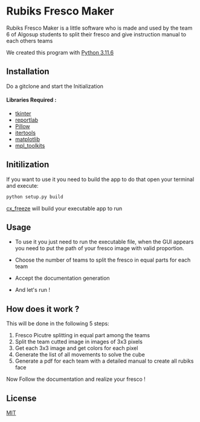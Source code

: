 # Rubiks Fresco Maker

Rubiks Fresco Maker is a little software who is made and used by the team 6 of Algosup students to split their fresco and give instruction manual to each others teams

We created this program with [Python 3.11.6](docs.python.org/3.11/)

## Installation

Do a gitclone and start the Initialization

#### Libraries Required :

- [tkinter](https://tkdocs.com/tutorial/index.html)
- [reportlab](https://docs.reportlab.com/reportlab/userguide/ch5_platypus/)
- [Pillow](https://pypi.org/project/Pillow/)
- [itertools](https://docs.python.org/3/library/itertools.html)
- [matplotlib](https://matplotlib.org/stable/index.html)
- [mpl_toolkits](https://matplotlib.org/1.3.0/mpl_toolkits/index.html)

## Initilization

If you want to use it you need to build the app to do that open your terminal and execute:

```bash
python setup.py build
```

[cx_freeze](https://cx-freeze.readthedocs.io/en/stable/) will build your executable app to run

## Usage

- To use it you just need to run the executable file, when the GUI appears you need to put the path of your fresco image with valid proportion.

- Choose the number of teams to split the fresco in equal parts for each team

- Accept the documentation generation

- And let's run !


## How does it work ?

This will be done in the following 5 steps:

1. Fresco Picutre splitting in equal part among the teams
2. Split the team cutted image in images of 3x3 pixels
3. Get each 3x3 image and get colors for each pixel
4. Generate the list of all movements to solve the cube
5. Generate a pdf for each team with a detailed manual to create all rubiks face

Now Follow the documentation and realize your fresco !


## License

[MIT](./LICENSE)